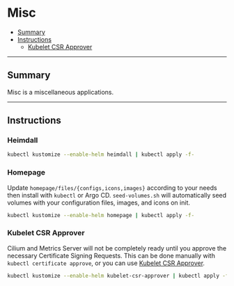 # Misc

* [Summary](#summary)
* [Instructions](#instructions)
  * [Kubelet CSR Approver](#kubelet-csr-approver)

<hr>

## Summary

Misc is a miscellaneous applications.

<hr>

## Instructions

### Heimdall

```bash
kubectl kustomize --enable-helm heimdall | kubectl apply -f-
```

### Homepage

Update `homepage/files/{configs,icons,images}` according to your needs then install with `kubectl` or Argo CD. `seed-volumes.sh` will automatically seed volumes with your configuration files, images, and icons on init.

```bash
kubectl kustomize --enable-helm homepage | kubectl apply -f-
```

### Kubelet CSR Approver

Cilium and Metrics Server will not be completely ready until you approve the necessary Certificate Signing Requests. This can be done manually with `kubectl certificate approve`, or you can use [Kubelet CSR Approver](https://github.com/postfinance/kubelet-csr-approver).

```bash
kubectl kustomize --enable-helm kubelet-csr-approver | kubectl apply -f-
```
